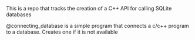 This is a repo that tracks the creation of a C++ API for calling SQLite databases

@connecting_database is a simple program that connects a c/c++ program to a database. Creates one if it is not available